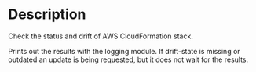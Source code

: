
# Description

Check the status and drift of AWS CloudFormation stack.

Prints out the results with the logging module.
If drift-state is missing or outdated an update is being requested,
but it does not wait for the results.

